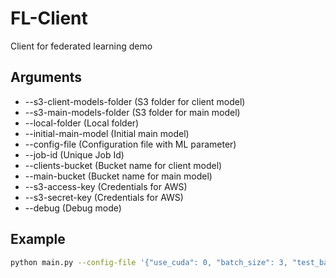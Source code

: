 # FL-Client

Client for federated learning demo

## Arguments
* --s3-client-models-folder (S3 folder for client model)
* --s3-main-models-folder (S3 folder for main model)
* --local-folder (Local folder)
* --initial-main-model (Initial main model)
* --config-file (Configuration file with ML parameter)
* --job-id (Unique Job Id)
* --clients-bucket (Bucket name for client model)
* --main-bucket (Bucket name for main model)
* --s3-access-key (Credentials for AWS)
* --s3-secret-key (Credentials for AWS)
* --debug (Debug mode)

## Example
```bash
python main.py --config-file '{"use_cuda": 0, "batch_size": 3, "test_batch_size": 1, "lr": 0.001, "log_interval": 10, "epochs": 10, "momentum": 0.09}' --s3-client-models-folder "clients" --s3-main-models-folder "main" --initial-main-model "main_model.pt" --local-dataset-folder "./dataset" --local-client-models-folder "./storage" --local-main-model-folder "./storage" --job-id 4245245 --clients-bucket "MY_BUCKET_NAME" --main-bucket "ANOTHER_BUCKET_NAME"
```
